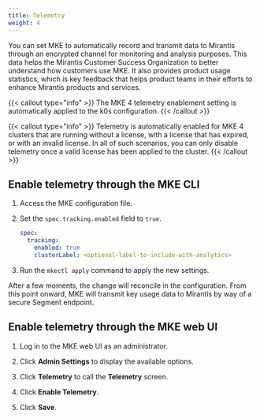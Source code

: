 ```yaml
---
title: Telemetry
weight: 4
---
```


You can set MKE to automatically record and transmit data to Mirantis through
an encrypted channel for monitoring and analysis purposes. This data helps the
Mirantis Customer Success Organization to better understand how customers
use MKE. It also provides product usage statistics, which is key feedback that
helps product teams in their efforts to enhance Mirantis products and
services.

{{< callout type="info" >}}
   The MKE 4 telemetry enablement setting is automatically applied to the k0s
   configuration. 
{{< /callout >}}

{{< callout type="info" >}}
   Telemetry is automatically enabled for MKE 4 clusters that are running
   without a license, with a license that has expired, or with an invalid
   license. In all of such scenarios, you can only disable
   telemetry once a valid license has been applied to the cluster.
{{< /callout >}}

## Enable telemetry through the MKE CLI

1. Access the MKE configuration file.
2. Set the `spec.tracking.enabled` field to `true`.

   ```yaml
   spec:
     tracking:
       enabled: true
       clusterLabel: <optional-label-to-include-with-analytics>
   ```

3. Run the  `mkectl apply` command to apply the new settings.

After a few moments, the change will reconcile in the configuration. From this point onward,
MKE will transmit key usage data to Mirantis by way of a secure Segment endpoint.

## Enable telemetry through the MKE web UI

1. Log in to the MKE web UI as an administrator.

2. Click **Admin Settings** to display the available options.

3. Click **Telemetry** to call the **Telemetry** screen.

4. Click **Enable Telemetry**.

5. Click **Save**.
